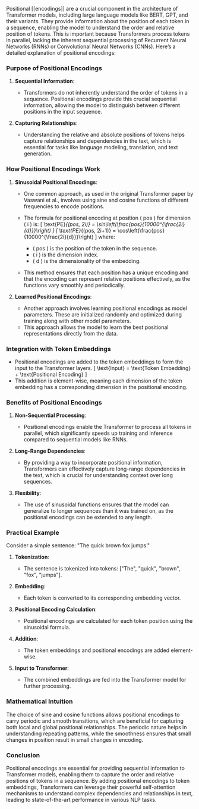 Positional [[encodings]] are a crucial component in the architecture of Transformer models, including large language models like BERT, GPT, and their variants. They provide information about the position of each token in a sequence, enabling the model to understand the order and relative position of tokens. This is important because Transformers process tokens in parallel, lacking the inherent sequential processing of Recurrent Neural Networks (RNNs) or Convolutional Neural Networks (CNNs). Here’s a detailed explanation of positional encodings:

### Purpose of Positional Encodings

1. **Sequential Information**:
   - Transformers do not inherently understand the order of tokens in a sequence. Positional encodings provide this crucial sequential information, allowing the model to distinguish between different positions in the input sequence.

2. **Capturing Relationships**:
   - Understanding the relative and absolute positions of tokens helps capture relationships and dependencies in the text, which is essential for tasks like language modeling, translation, and text generation.

### How Positional Encodings Work

1. **Sinusoidal Positional Encodings**:
   - One common approach, as used in the original Transformer paper by Vaswani et al., involves using sine and cosine functions of different frequencies to encode positions.
   - The formula for positional encoding at position \( pos \) for dimension \( i \) is:
     \[
     \text{PE}_{(pos, 2i)} = \sin\left(\frac{pos}{10000^{\frac{2i}{d}}}\right)
     \]
     \[
     \text{PE}_{(pos, 2i+1)} = \cos\left(\frac{pos}{10000^{\frac{2i}{d}}}\right)
     \]
     where:
     - \( pos \) is the position of the token in the sequence.
     - \( i \) is the dimension index.
     - \( d \) is the dimensionality of the embedding.

   - This method ensures that each position has a unique encoding and that the encoding can represent relative positions effectively, as the functions vary smoothly and periodically.

2. **Learned Positional Encodings**:
   - Another approach involves learning positional encodings as model parameters. These are initialized randomly and optimized during training along with other model parameters.
   - This approach allows the model to learn the best positional representations directly from the data.

### Integration with Token Embeddings

- Positional encodings are added to the token embeddings to form the input to the Transformer layers.
  \[
  \text{Input} = \text{Token Embedding} + \text{Positional Encoding}
  \]
- This addition is element-wise, meaning each dimension of the token embedding has a corresponding dimension in the positional encoding.

### Benefits of Positional Encodings

1. **Non-Sequential Processing**:
   - Positional encodings enable the Transformer to process all tokens in parallel, which significantly speeds up training and inference compared to sequential models like RNNs.

2. **Long-Range Dependencies**:
   - By providing a way to incorporate positional information, Transformers can effectively capture long-range dependencies in the text, which is crucial for understanding context over long sequences.

3. **Flexibility**:
   - The use of sinusoidal functions ensures that the model can generalize to longer sequences than it was trained on, as the positional encodings can be extended to any length.

### Practical Example

Consider a simple sentence: "The quick brown fox jumps."

1. **Tokenization**:
   - The sentence is tokenized into tokens: ["The", "quick", "brown", "fox", "jumps"].

2. **Embedding**:
   - Each token is converted to its corresponding embedding vector.

3. **Positional Encoding Calculation**:
   - Positional encodings are calculated for each token position using the sinusoidal formula.

4. **Addition**:
   - The token embeddings and positional encodings are added element-wise.

5. **Input to Transformer**:
   - The combined embeddings are fed into the Transformer model for further processing.

### Mathematical Intuition

The choice of sine and cosine functions allows positional encodings to carry periodic and smooth transitions, which are beneficial for capturing both local and global positional relationships. The periodic nature helps in understanding repeating patterns, while the smoothness ensures that small changes in position result in small changes in encoding.

### Conclusion

Positional encodings are essential for providing sequential information to Transformer models, enabling them to capture the order and relative positions of tokens in a sequence. By adding positional encodings to token embeddings, Transformers can leverage their powerful self-attention mechanisms to understand complex dependencies and relationships in text, leading to state-of-the-art performance in various NLP tasks.

